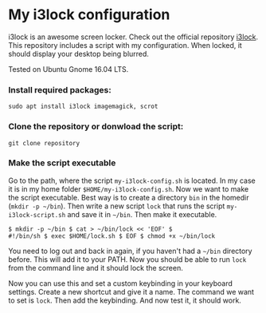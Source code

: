 # My i3lock configuration #

i3lock is an awesome screen locker. Check out the official repository [i3lock](https://github.com/i3/i3lock).
This repository includes a script with my configuration. When locked, it should display your desktop being blurred.

Tested on Ubuntu Gnome 16.04 LTS.

### Install required packages: ###

<code>sudo apt install i3lock imagemagick, scrot</code>

### Clone the repository or donwload the script: ###

<code>git clone repository </code>

### Make the script executable ###

Go to the path, where the script <code>my-i3lock-config.sh</code> is located. In my case it is in my home folder <code>$HOME/my-i3lock-config.sh</code>. Now we want to make the script executable. Best way is to create a directory <code>bin</code> in the homedir (<code>mkdir -p ~/bin</code>). Then write a new script <code>lock</code> that runs the script <code>my-i3lock-script.sh</code> and save it in <code>~/bin</code>. Then make it executable.

<code>$ mkdir -p ~/bin
$ cat > ~/bin/lock << 'EOF'
$ #!/bin/sh
$ exec $HOME/lock.sh
$ EOF
$ chmod +x ~/bin/lock
</code>

You need to log out and back in again, if you haven't had a <code>~/bin</code> directory before. This will add it to your PATH. Now you should be able to run <code>lock</code> from the command line and it should lock the screen.

Now you can use this and set a custom keybinding in your keyboard settings. Create a new shortcut and give it a name. The command we want to set is <code>lock</code>. Then add the keybinding. And now test it, it should work. 

